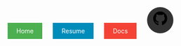 <div style="text-align: center;">
    <a href="#home" style="margin: 0 10px; padding: 10px 20px; background-color: #4CAF50; color: white; text-decoration: none; display: inline-block;">Home</a>
    <a href="#resume" style="margin: 0 10px; padding: 10px 20px; background-color: #008CBA; color: white; text-decoration: none; display: inline-block;">Resume</a>
    <a href="#docs" style="margin: 0 10px; padding: 10px 20px; background-color: #f44336; color: white; text-decoration: none; display: inline-block;">Docs</a>
    <a href="https://github.com/yourusername" style="margin: 0 10px; padding: 10px; background-color: #333; color: white; text-decoration: none; display: inline-block; border-radius: 50%; text-align: center; width: 40px; height: 40px; line-height: 40px; overflow: hidden;">
        <svg height="32" class="octicon octicon-mark-github" viewBox="0 0 16 16" version="1.1" width="32" aria-hidden="true">
            <path fill-rule="evenodd" d="M8 0C3.58 0 0 3.58 0 8c0 3.54 2.29 6.53 5.47 7.59.4.07.55-.17.55-.38 0-.19-.01-.82-.01-1.49-2.01.37-2.53-.49-2.69-.94-.09-.23-.48-.94-.82-1.13-.28-.15-.68-.52-.01-.53.63-.01 1.08.58 1.23.82.72 1.21 1.87.87 2.33.66.07-.52.28-.87.51-1.07-1.78-.2-3.64-.89-3.64-3.95 0-.87.31-1.58.82-2.14-.08-.2-.36-1.02.08-2.12 0 0 .67-.21 2.2.82.64-.18 1.32-.27 2-.27.68 0 1.36.09 2 .27 1.53-1.04 2.2-.82 2.2-.82.44 1.1.16 1.92.08 2.12.51.56.82 1.27.82 2.14 0 3.07-1.87 3.75-3.65 3.95.29.25.54.73.54 1.48 0 1.07-.01 1.93-.01 2.2 0 .21.15.46.55.38A8.013 8.013 0 0 0 16 8c0-4.42-3.58-8-8-8z"></path>
        </svg>
    </a>
</div>
